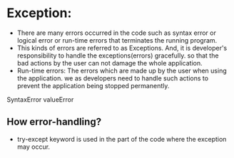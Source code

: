 # Exception: 

- There are many errors occurred in the code such as syntax error or logical error or run-time errors that terminates the running program. 
- This kinds of errors are referred to as Exceptions. And, it is developer's responsibility to handle the exceptions(errors) gracefully. so that the bad actions by the user can not damage the whole application.
- Run-time errors: The errors which are made up by the user when using the application. we as developers need to handle such actions to prevent the application being stopped permanently. 

SyntaxError
valueError


## How error-handling? 

- try-except keyword is used in the part of the code where the exception may occur.
